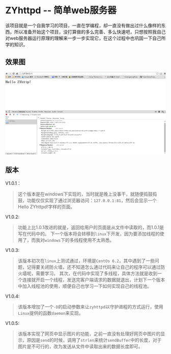 # ZYhttpd -- 简单web服务器
该项目就是一个自我学习的项目，一直在学编程，却一直没有做出过什么像样的东西，所以准备开始这个项目，没打算做的多么完善、多么快速吧，只想按照我自己对web服务器运行原理的理解来一步一步实现它，在这个过程中也巩固一下自己所学的知识。

## 效果图
![效果图](/image/ZYhttpd.png)

## 版本
V1.0.1：
> 这个版本是在windows下实现的，当时就是晚上没事干，就随便捣鼓捣鼓，功能仅仅实现了通过浏览器访问：`127.0.0.1:81`，然后会显示一个Hello ZYhttpd!字样的页面。

V1.0.2:
> 功能上比1.0.1改进的就是，返回给用户的页面是从文件中读取的，而1.0.1是写在代码中的。
下一个版本将会转移到`linux`下开发，因为要添加线程的使用了，而我对`windows`下的多线程使用不太熟悉。

V1.0.3:
> 该版本初次在`linux`上测试通过，环境是`CentOs 6.2`，其中遇到了一些问题，记得要关闭防火墙，还不知道怎么通过代码来让自己的程序可以通过防火墙呢，需要学习。
其次，在代码中实现了多线程，具体方法就是收到一个连接就开启一个线程，发送完客户端请求的数据就退出，计划下一个版本中加入线程池的使用，顺便自己也学习一下如何实现自己的线程池。

V1.0.4:
> 该版本增加了一个`-D`的启动参数来让`zyhttpd`以守护进程的方式运行，使用`Linux`提供的函数`daemon`来实现。

V1.0.5:
> 该版本实现了网页中显示图片的功能，之前一直没有处理好网页中图片的显示，原因是`send`的时候，调用了`strlen`来统计`sendBuffer`中的长度，对于图片是不可行的，改为发送从文件中读取出来的数据长度即可。
